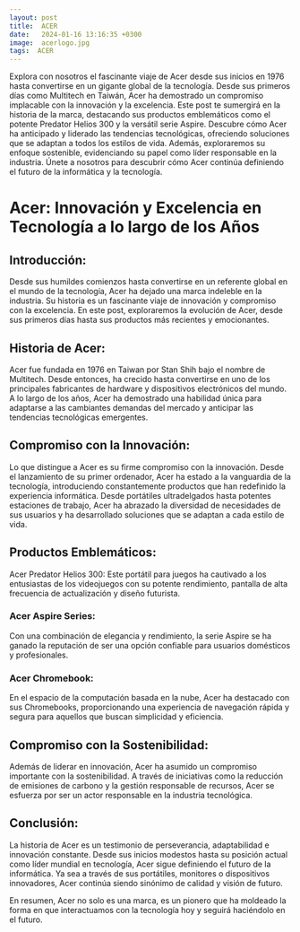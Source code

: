 ```yaml
---
layout: post
title:  ACER
date:   2024-01-16 13:16:35 +0300
image:  acerlogo.jpg
tags:  ACER
---
```


Explora con nosotros el fascinante viaje de Acer desde sus inicios en 1976 hasta convertirse en un gigante global de la tecnología. Desde sus primeros días como Multitech en Taiwán, Acer ha demostrado un compromiso implacable con la innovación y la excelencia. Este post te sumergirá en la historia de la marca, destacando sus productos emblemáticos como el potente Predator Helios 300 y la versátil serie Aspire. Descubre cómo Acer ha anticipado y liderado las tendencias tecnológicas, ofreciendo soluciones que se adaptan a todos los estilos de vida. Además, exploraremos su enfoque sostenible, evidenciando su papel como líder responsable en la industria. Únete a nosotros para descubrir cómo Acer continúa definiendo el futuro de la informática y la tecnología.

# Acer: Innovación y Excelencia en Tecnología a lo largo de los Años

## Introducción:
Desde sus humildes comienzos hasta convertirse en un referente global en el mundo de la tecnología, Acer ha dejado una marca indeleble en la industria. Su historia es un fascinante viaje de innovación y compromiso con la excelencia. En este post, exploraremos la evolución de Acer, desde sus primeros días hasta sus productos más recientes y emocionantes.

## Historia de Acer:
Acer fue fundada en 1976 en Taiwan por Stan Shih bajo el nombre de Multitech. Desde entonces, ha crecido hasta convertirse en uno de los principales fabricantes de hardware y dispositivos electrónicos del mundo. A lo largo de los años, Acer ha demostrado una habilidad única para adaptarse a las cambiantes demandas del mercado y anticipar las tendencias tecnológicas emergentes.

## Compromiso con la Innovación:
Lo que distingue a Acer es su firme compromiso con la innovación. Desde el lanzamiento de su primer ordenador, Acer ha estado a la vanguardia de la tecnología, introduciendo constantemente productos que han redefinido la experiencia informática. Desde portátiles ultradelgados hasta potentes estaciones de trabajo, Acer ha abrazado la diversidad de necesidades de sus usuarios y ha desarrollado soluciones que se adaptan a cada estilo de vida.

## Productos Emblemáticos:
Acer Predator Helios 300: Este portátil para juegos ha cautivado a los entusiastas de los videojuegos con su potente rendimiento, pantalla de alta frecuencia de actualización y diseño futurista.

### Acer Aspire Series: 
Con una combinación de elegancia y rendimiento, la serie Aspire se ha ganado la reputación de ser una opción confiable para usuarios domésticos y profesionales.

### Acer Chromebook: 
En el espacio de la computación basada en la nube, Acer ha destacado con sus Chromebooks, proporcionando una experiencia de navegación rápida y segura para aquellos que buscan simplicidad y eficiencia.

## Compromiso con la Sostenibilidad:
Además de liderar en innovación, Acer ha asumido un compromiso importante con la sostenibilidad. A través de iniciativas como la reducción de emisiones de carbono y la gestión responsable de recursos, Acer se esfuerza por ser un actor responsable en la industria tecnológica.

## Conclusión:
La historia de Acer es un testimonio de perseverancia, adaptabilidad e innovación constante. Desde sus inicios modestos hasta su posición actual como líder mundial en tecnología, Acer sigue definiendo el futuro de la informática. Ya sea a través de sus portátiles, monitores o dispositivos innovadores, Acer continúa siendo sinónimo de calidad y visión de futuro.

En resumen, Acer no solo es una marca, es un pionero que ha moldeado la forma en que interactuamos con la tecnología hoy y seguirá haciéndolo en el futuro.
